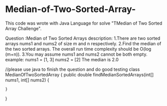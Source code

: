 # Median-of-Two-Sorted-Array-
This code was wrote with Java Language for solve "TMedian of Two Sorted Array Challenge". 


Question :Median of Two Sorted Arrays
description:
	1.There are two sorted arrays nums1 and nums2 of size m and n respectively.
	2.Find the median of the two sorted arrays. The overall run time complexity should be O(log (m+n)).
	3.You may assume nums1 and nums2 cannot be both empty.
example:
	nums1 = [1, 3]
	nums2 = [2]
	The median is 2.0

//please use java to finish the question and do good testing
	class MedianOfTwoSortedArray {
   	 	public double findMedianSortedArrays(int[] nums1, int[] nums2) {
        
    }
}
